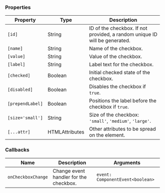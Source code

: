### Properties

| Property         | Type                             | Description                                                                |
| ---------------- | -------------------------------- | -------------------------------------------------------------------------- |
| `[id]`           | String                           | ID of the checkbox. If not provided, a random unique ID will be generated. |
| `[name]`         | String                           | Name of the checkbox.                                                      |
| `[value]`        | String                           | Value of the checkbox.                                                     |
| `[label]`        | String                           | Label text for the checkbox.                                               |
| `[checked]`      | Boolean                          | Initial checked state of the checkbox.                                     |
| `[disabled]`     | Boolean                          | Disables the checkbox if `true`.                                           |
| `[prependLabel]` | Boolean                          | Positions the label before the checkbox if `true`.                         |
| `[size='small']` | String                           | Size of the checkbox: `'small'`, `'medium'`, `'large'`.                    |
| `[...attr] `     | HTMLAttributes<HTMLInputElement> | Other attributes to be spread on the element.                              |

### Callbacks

| Name               | Description                            | Arguments                        |
| ------------------ | -------------------------------------- | -------------------------------- |
| `onCheckboxChange` | Change event handler for the checkbox. | `event: ComponentEvent<boolean>` |
